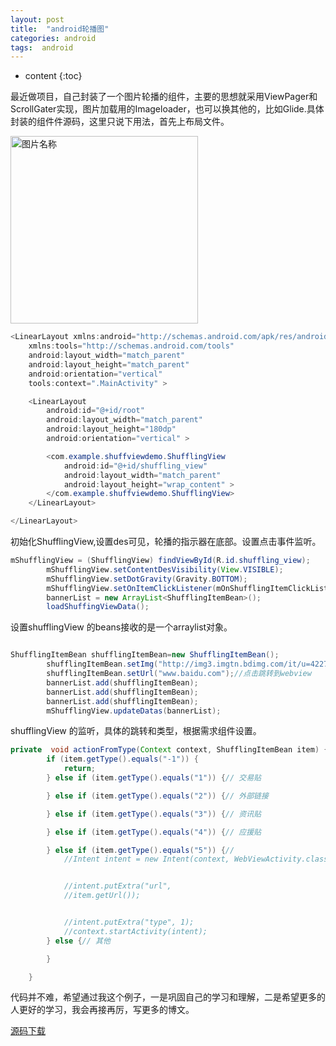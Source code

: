 ```yaml
---
layout: post
title:  "android轮播图"
categories: android
tags:  android
---
```


* content
{:toc} 

 最近做项目，自己封装了一个图片轮播的组件，主要的思想就采用ViewPager和ScrollGater实现，图片加载用的Imageloader，也可以换其他的，比如Glide.具体封装的组件件源码，这里只说下用法，首先上布局文件。
<!--more-->
 
<img src="http://img.blog.csdn.net/20160708091623612" width = "300"  alt="图片名称" align=center />

```java
<LinearLayout xmlns:android="http://schemas.android.com/apk/res/android"
    xmlns:tools="http://schemas.android.com/tools"
    android:layout_width="match_parent"
    android:layout_height="match_parent"
    android:orientation="vertical"
    tools:context=".MainActivity" >

    <LinearLayout
        android:id="@+id/root"
        android:layout_width="match_parent"
        android:layout_height="180dp"
        android:orientation="vertical" >

        <com.example.shuffviewdemo.ShufflingView
            android:id="@+id/shuffling_view"
            android:layout_width="match_parent"
            android:layout_height="wrap_content" >
        </com.example.shuffviewdemo.ShufflingView>
    </LinearLayout>

</LinearLayout>

```
 初始化ShufflingView,设置des可见，轮播的指示器在底部。设置点击事件监听。

```java
mShufflingView = (ShufflingView) findViewById(R.id.shuffling_view);
		mShufflingView.setContentDesVisibility(View.VISIBLE);
		mShufflingView.setDotGravity(Gravity.BOTTOM);
		mShufflingView.setOnItemClickListener(mOnShufflingItemClickListener);
		bannerList = new ArrayList<ShufflingItemBean>();
		loadShuffingViewData();

```
设置shufflingView 的beans接收的是一个arraylist对象。
```java

ShufflingItemBean shufflingItemBean=new ShufflingItemBean();
		shufflingItemBean.setImg("http://img3.imgtn.bdimg.com/it/u=4227020988,3565099621&fm=21&gp=0.jpg");
		shufflingItemBean.setUrl("www.baidu.com");//点击跳转到webview
		bannerList.add(shufflingItemBean);
		bannerList.add(shufflingItemBean);
		bannerList.add(shufflingItemBean);
		mShufflingView.updateDatas(bannerList);
```

shufflingView 的监听，具体的跳转和类型，根据需求组件设置。
```java
private  void actionFromType(Context context, ShufflingItemBean item) {
		if (item.getType().equals("-1")) {
			return;
		} else if (item.getType().equals("1")) {// 交易贴

		} else if (item.getType().equals("2")) {// 外部链接

		} else if (item.getType().equals("3")) {// 资讯贴

		} else if (item.getType().equals("4")) {// 应援贴

		} else if (item.getType().equals("5")) {//
			//Intent intent = new Intent(context, WebViewActivity.class);


			//intent.putExtra("url",
			//item.getUrl());


			//intent.putExtra("type", 1);
			//context.startActivity(intent);
		} else {// 其他

		}

	}
```
代码并不难，希望通过我这个例子，一是巩固自己的学习和理解，二是希望更多的人更好的学习，我会再接再厉，写更多的博文。

[源码下载](http://download.csdn.net/detail/forezp/9570165)



